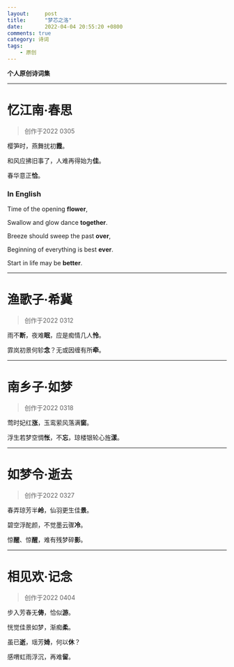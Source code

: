 ```yaml
---
layout:     post
title:      "梦芯之洛"
date:       2022-04-04 20:55:20 +0800
comments: true
category: 诗词
tags:
    - 原创
---
```

**个人原创诗词集**

***

# 忆江南·春思

> 创作于2022 0305

樱笋时，燕舞扰初**霞**。

和风应拂旧事了，人难再得始为**佳**。

春华意正**恰**。


### In English


Time of the opening **flower**,

Swallow and glow dance **together**.

Breeze should sweep the past **over**,

Beginning of everything is best **ever**.

Start in life may be **better**.


***


# 渔歌子·希冀

> 创作于2022 0312

雨不**断**，夜难**眠**，应是痴情几人**怜**。

霏岚初景何轸**念**？无或因缠有所**牵**。


***


# 南乡子·如梦

> 创作于2022 0318

莺时妃红**涨**，玉鸾萦风落满**窗**。

浮生若梦空惆**怅**，不**忘**，琼楼银轮心旌**漾**。


***


# 如梦令·逝去

> 创作于2022 0327

春弄琼芳半**岭**，仙羽更生佳**景**。

碧空浮酡颜，不觉墨云骤**冷**。

惊**醒**、惊**醒**，难有残梦碎**影**。


***


# 相见欢·记念

> 创作于2022 0404

步入芳春无**俦**，恰似**游**。

恍觉佳景如梦，渐痴**柔**。

虽已**逝**，瑶芳**婍**，何以**休**？

感喟虹雨浮沉，再难**留**。
